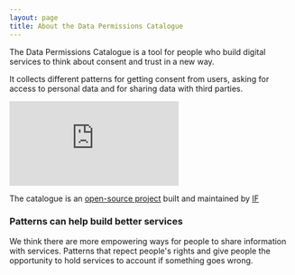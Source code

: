```yaml
---
layout: page
title: About the Data Permissions Catalogue
---
```


The Data Permissions Catalogue is a tool for people who build digital services to think about consent and trust in a new way.

It collects different patterns for getting consent from users, asking for access to personal data and for sharing data with third parties.

<iframe src="https://player.vimeo.com/video/231723090" frameborder="0" webkitallowfullscreen mozallowfullscreen allowfullscreen></iframe>

The catalogue is an [open-source project](#) built and maintained by [IF](/contribute)

### Patterns can help build better services

We think there are more empowering ways for people to share information with services. Patterns that repect people's rights and give people the opportunity to hold services to account if something goes wrong.

